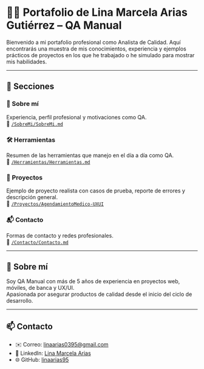 # 👩‍💻 Portafolio de Lina Marcela Arias Gutiérrez – QA Manual

Bienvenido a mi portafolio profesional como Analista de Calidad. Aquí encontrarás una muestra de mis conocimientos, experiencia y ejemplos prácticos de proyectos en los que he trabajado o he simulado para mostrar mis habilidades.

---

## 🧩 Secciones

### 📘 Sobre mí
Experiencia, perfil profesional y motivaciones como QA.  
📂 [`/SobreMi/SobreMi.md`](./SobreMi/SobreMi.md)

### 🛠 Herramientas
Resumen de las herramientas que manejo en el día a día como QA.  
📂 [`/Herramientas/Herramientas.md`](./Herramientas/Herramientas.md)

### 🧪 Proyectos
Ejemplo de proyecto realista con casos de prueba, reporte de errores y descripción general.  
📂 [`/Proyectos/AgendamientoMedico-UXUI`](./Proyectos/AgendamientoMedico-UXUI)

### 📬 Contacto
Formas de contacto y redes profesionales.  
📂 [`/Contacto/Contacto.md`](./Contacto/Contacto.md)

---

## 💬 Sobre mí
Soy QA Manual con más de 5 años de experiencia en proyectos web, móviles, de banca y UX/UI.  
Apasionada por asegurar productos de calidad desde el inicio del ciclo de desarrollo.

---

## 📫 Contacto

- ✉️ Correo: linaarias0395@gmail.com  
- 🔗 LinkedIn: [Lina Marcela Arias](https://www.linkedin.com/in/lina-marcela-arias-gutierrez/)  
- 🌐 GitHub: [linaarias95](https://github.com/linaarias95)
